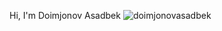 Hi, I'm Doimjonov Asadbek <img src="https://komarev.com/ghpvc/?username=azizbekkhabibullaev&label=Profile%20views&color=0e75b6&style=flat" alt="doimjonovasadbek" /> </p> 
      
